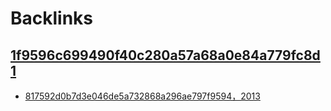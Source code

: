 
# Backlinks
## [1f9596c699490f40c280a57a68a0e84a779fc8d1](1f9596c699490f40c280a57a68a0e84a779fc8d1.md)
- [817592d0b7d3e046de5a732868a296ae797f9594，2013](817592d0b7d3e046de5a732868a296ae797f9594，2013.md)

